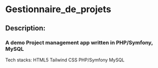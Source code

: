 # Gestionnaire_de_projets
## Description:
### A demo Project management app written in PHP/Symfony, MySQL


Tech stacks:
HTML5
Tailwind CSS
PHP/Symfony
MySQL
